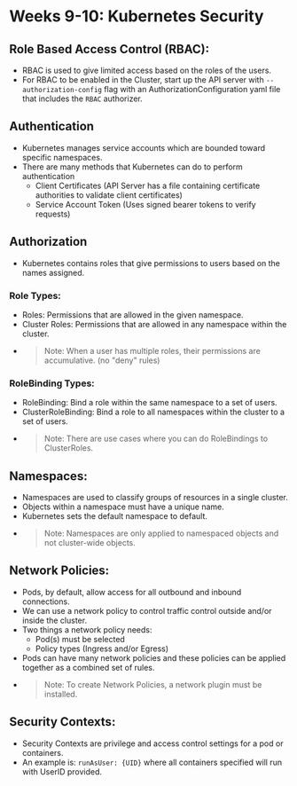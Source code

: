 # Weeks 9-10: **Kubernetes Security**

## Role Based Access Control (RBAC):

* RBAC is used to give limited access based on the roles of the users.
* For RBAC to be enabled in the Cluster, start up the API server with ``--authorization-config`` flag with an AuthorizationConfiguration yaml file that includes the ``RBAC`` authorizer.

## Authentication

* Kubernetes manages service accounts which are bounded toward specific namespaces.
* There are many methods that Kubernetes can do to perform authentication
  * Client Certificates (API Server has a file containing certificate authorities to validate client certificates)
  * Service Account Token (Uses signed bearer tokens to verify requests)

## Authorization

* Kubernetes contains roles that give permissions to users based on the names assigned.

### Role Types:

* Roles: Permissions that are allowed in the given namespace.
* Cluster Roles: Permissions that are allowed in any namespace within the cluster.
* > Note: When a user has multiple roles, their permissions are accumulative. (no "deny" rules)
  >

### RoleBinding Types:

* RoleBinding: Bind a role within the same namespace to a set of users.
* ClusterRoleBinding: Bind a role to all namespaces within the cluster to a set of users.
* > Note: There are use cases where you can do RoleBindings to ClusterRoles.
  >

## Namespaces:

* Namespaces are used to classify groups of resources in a single cluster.
* Objects within a namespace must have a unique name.
* Kubernetes sets the default namespace to default.
* > Note: Namespaces are only applied to namespaced objects and not cluster-wide objects.
  >

## Network Policies:

* Pods, by default, allow access for all outbound and inbound connections.
* We can use a network policy to control traffic control outside and/or inside the cluster.
* Two things a network policy needs:
  * Pod(s) must be selected
  * Policy types (Ingress and/or Egress)
* Pods can have many network policies and these policies can be applied together as a combined set of rules.
* > Note: To create Network Policies, a network plugin must be installed.
  >

## Security Contexts:

* Security Contexts are privilege and access control settings for a pod or containers.
* An example is: ``runAsUser: {UID}`` where all containers specified will run with UserID provided.
